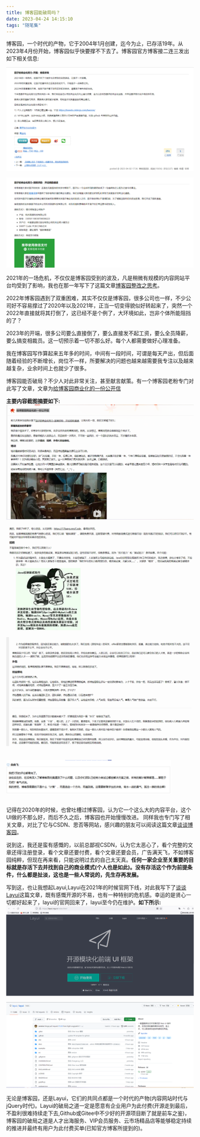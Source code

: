 ```yaml
---
title: 博客园能破局吗？
date: 2023-04-24 14:15:10
tags: "随笔集"
---
```


博客园，一个时代的产物，它于2004年1月创建，迄今为止，已存活19年。从2023年4月份开始，博客园似乎快要撑不下去了。博客园官方博客接二连三发出如下相关信息:
<!--more-->
![图一](博客园能破局吗？/01.png)

![图二](博客园能破局吗？/02.png)


2021年的一场危机，不仅仅是博客园受到的波及，凡是稍微有规模的内容网站平台均受到了影响，我也在那一年写下了这篇文章[博客园整改之思考](https://youcongtech.com/2021/04/06/%E5%8D%9A%E5%AE%A2%E5%9B%AD%E6%95%B4%E6%94%B9%E4%B9%8B%E6%80%9D%E8%80%83/)。

2022年博客园遇到了双重困难，其实不仅仅是博客园，很多公司也一样，不少公司好不容易撑过了2020年以及2021年，正当一切变得貌似好转起来了，突然一个2022年直接就将其打倒了，这已经不是个例了，大环境如此，岂非个体所能阻挡的了？

2023年的开端，很多公司要么直接倒了，要么直接发不起工资，要么全员降薪，要么搞变相裁员。这一切预示着一切不那么好。每个人都需要做好心理准备。

我在博客园写作算起来五年多的时间，中间有一段时间，可谓是每天产出，但后面随着经验的不断增长，岗位不一样，所要解决的问题也越来越需要我专注以及越来越复杂，业余时间上也就少了很多。

博客园能否破局？不少人对此非常关注，甚至献言献策。有一个博客园老粉专门对此写了文章，文章为[给博客园商业化的一份公开信](https://www.cnblogs.com/freeflying/p/17347287.html)

**主要内容截图摘要如下:**
![图三](博客园能破局吗？/03.png)

![图四](博客园能破局吗？/04.png)

![图五](博客园能破局吗？/05.png)

![图六](博客园能破局吗？/06.png)

记得在2020年的时候，也曾吐槽过博客园，认为它一个这么大的内容平台，这个UI做的不那么好，而后不久之后，博客园也开始慢慢改进。
同样我也专门写了相关文章，对比了它与CSDN、思否等网站，感兴趣的朋友可以阅读这篇文章[谈谈博客园](https://mp.weixin.qq.com/s?__biz=MzUxODk0ODQ3Ng==&mid=2247484412&idx=1&sn=8b2c1cadac3fdd9ef24e495950cbbc24&chksm=f98050efcef7d9f921e3ea4c1bd36a79ce3324a57cb0198a12d061f4a1410cfafb6ca8dc537a&token=1368160516&lang=zh_CN#rd)。


说到这，我还是蛮有感慨的，以前总鄙视CSDN，认为它太恶心了，看个完整的文章还得注册登录，看个文章还要付费，看个文章还要会员，广告满天飞，不如博客园纯粹，但现在再来看，只能说明过去的自己太天真。**任何一家企业至关重要的目标就是存活下去并找到自己的商业模式(个人也是如此)。没有存活这个作为前提条件，什么都是扯淡，这也是一些人常说的，先生存再发展。**

写到这，也让我想起Layui,Layui在2021年的时候官网下线，对此我写下了[谈谈Layui](https://mp.weixin.qq.com/s?__biz=MzUxODk0ODQ3Ng==&mid=2247485990&idx=1&sn=681791244bce6d67e5f7192084f0fc69&chksm=f9805935cef7d023dc242338af3deb61bc685c0e3c62dc7c04441dec1eb93322c054c40bfe84&scene=21#wechat_redirect)这篇文章，既有感慨开源的不易，也有一种特别的危机感。幸运的是贤心一切都好起来了，layui的官网回来了，layui至今仍在维护。**如下所示:**
![图七](博客园能破局吗？/07.png)

![图八](博客园能破局吗？/08.png)

无论是博客园，还是Layui，它们的共同点都是一个时代的产物(内容网站时代与jQuery时代)。Layui的破局之道一定是愿意有企业用户为此付费(开源走到最后，不盈利很难持续走下去,Github或Gitee中不少好的开源项目断了就是前车之鉴)，博客园的破局之道是人才出海服务、VIP会员服务、云市场精品店等能够稳定持续的推进并最终有用户为此付费买单(已知官方博客所提到的)。
